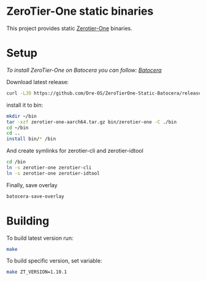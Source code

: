 # ZeroTier-One static binaries
This project provides static [Zerotier-One](https://github.com/zerotier/ZeroTierOne) binaries.

# Setup
*To install ZeroTier-One on Batocera you can follow: [Batocera](Batocera.md)*

Download latest release:
```sh
curl -LJO https://github.com/Dre-OS/ZeroTierOne-Static-Batocera/releases/latest/download/zerotier-one-aarch64.tar.gz
```

install it to bin:
```sh
mkdir ~/bin
tar -xzf zerotier-one-aarch64.tar.gz bin/zerotier-one -C ./bin
cd ~/bin
cd ..
install bin/* /bin
```

And create symlinks for zerotier-cli and zerotier-idtool
```sh
cd /bin
ln -s zerotier-one zerotier-cli
ln -s zerotier-one zerotier-idtool
```

Finally, save overlay
```sh
batocera-save-overlay
```

# Building
To build latest version run:
```sh
make
```
To build specific version, set variable:
```sh
make ZT_VERSION=1.10.1
```

